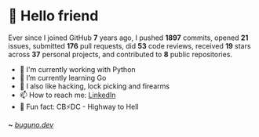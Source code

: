 # 🤖 Hello friend

Ever since I joined GitHub **7** years ago, I pushed **1897** commits, opened **21** issues, submitted **176** pull requests, did **53** code reviews, received **19** stars across **37** personal projects, and contributed to **8** public repositories.

- 🐍 I'm currently working with Python
- 🌱 I’m currently learning Go
- 🔭 I also like hacking, lock picking and firearms
- 📫 How to reach me: [LinkedIn](https://www.linkedin.com/in/brunodesouzabezerra/)
- 🤡 Fun fact: CB⚡DC - Highway to Hell

**~** [_buguno.dev_](https://buguno.dev)
